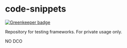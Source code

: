 # code-snippets

[![Greenkeeper badge](https://badges.greenkeeper.io/cheld/code-snippets.svg)](https://greenkeeper.io/)

Repository for testing frameworks. For private usage only.

NO DCO
